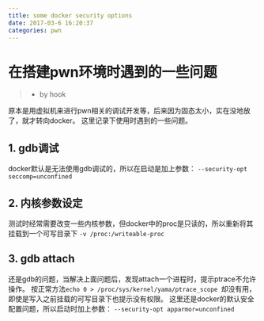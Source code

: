 ```yaml
---
title: some docker security options
date: 2017-03-6 16:20:37
categories: pwn
---
```


# 在搭建pwn环境时遇到的一些问题
> - by hook

原本是用虚拟机来进行pwn相关的调试开发等，后来因为固态太小，实在没地放了，就才转向docker。
这里记录下使用时遇到的一些问题。
## 1. gdb调试
docker默认是无法使用gdb调试的，所以在启动是加上参数：
`--security-opt seccomp=unconfined`
## 2. 内核参数设定
测试时经常需要改变一些内核参数，但docker中的proc是只读的，所以重新将其挂载到一个可写目录下
`-v /proc:/writeable-proc`
## 3. gdb attach
还是gdb的问题，当解决上面问题后，发现attach一个进程时，提示ptrace不允许操作。
按正常方法`echo 0 > /proc/sys/kernel/yama/ptrace_scope `却没有用，即使是写入之前挂载的可写目录下也提示没有权限。
这里还是docker的默认安全配置问题，所以启动时加上参数：
`--security-opt apparmor=unconfined`


